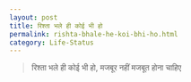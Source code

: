 ```yaml
---
layout: post
title: रिश्ता भले ही कोई भी हो
permalink: rishta-bhale-he-koi-bhi-ho.html
category: Life-Status
---
```

> रिश्ता भले ही कोई भी हो, मजबूर नहीं मजबूत होना चाहिए
